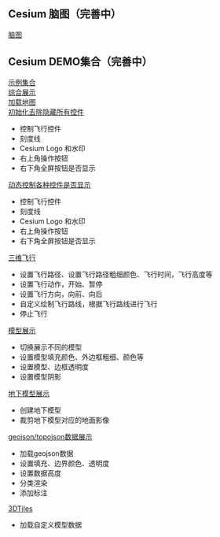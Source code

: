 ## Cesium 脑图（完善中）
[脑图](http://naotu.baidu.com/file/1bb0734b72b6f7efb888a93a2cb642ce)  

## Cesium DEMO集合（完善中）

[示例集合](https://songliuchen.github.io/cesium)  
[综合展示](https://songliuchen.github.io/cesium/main.html)  
[加载地图](https://songliuchen.github.io/cesium/base/load_cesium.html)    
[初始化去除隐藏所有控件](https://songliuchen.github.io/cesium/base/load_cesium2.html) 
- 控制飞行控件  
- 刻度线  
- Cesium Logo 和水印  
- 右上角操作按钮  
- 右下角全屏按钮是否显示  

[动态控制各种控件是否显示](https://songliuchen.github.io/cesium/base/load_cesium3.html)
- 控制飞行控件  
- 刻度线  
- Cesium Logo 和水印  
- 右上角操作按钮  
- 右下角全屏按钮是否显示

[三维飞行](https://songliuchen.github.io/cesium/fly/fly.html)  
- 设置飞行路径、设置飞行路径粗细颜色、飞行时间，飞行高度等    
- 设置飞行动作，开始、暂停  
- 设置飞行方向，向前、向后  
- 自定义绘制飞行路线，根据飞行路线进行飞行  
- 停止飞行  

[模型展示](https://songliuchen.github.io/cesium/model/show.html)  
- 切换展示不同的模型  
- 设置模型填充颜色、外边框粗细、颜色等
- 设置模型、边框透明度    
- 设置模型阴影    

[地下模型展示](https://songliuchen.github.io/cesium/model/show_underline.html)  
- 创建地下模型  
- 裁剪地下模型对应的地面影像 

[geojson/topojson数据展示](https://songliuchen.github.io/cesium/datasource/geojson.html)  
- 加载geojson数据  
- 设置填充、边界颜色、透明度
- 设置数据高度
- 分类渲染
- 添加标注

[3DTiles](https://songliuchen.github.io/cesium/datasource/3dtiles.html)  
- 加载自定义模型数据